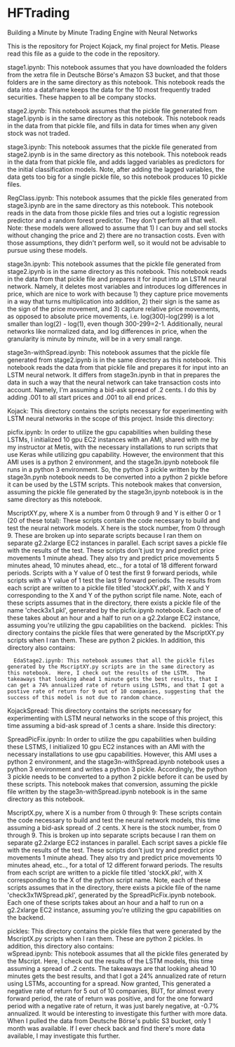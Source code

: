 # HFTrading

Building a Minute by Minute Trading Engine with Neural Networks

This is the repository for Project Kojack, my final project for Metis. Please read this file as a guide to the code in the repository.

stage1.ipynb: This notebook assumes that you have downloaded the folders from the xetra file in Deutsche Börse's Amazon S3 bucket, and that those folders are in the same directory as this notebook.  This notebook reads the data into a dataframe keeps the data for the 10 most frequently traded securities.  These happen to all be company stocks.

stage2.ipynb: This notebook assumes that the pickle file generated from stage1.ipynb is in the same directory as this notebook.  This notebook reads in the data from that pickle file, and fills in data for times when any given stock was not traded.

stage3.ipynb: This notebook assumes that the pickle file generated from stage2.ipynb is in the same directory as this notebook.  This notebook reads in the data from that pickle file, and adds lagged variables as predictors for the initial classification models.  Note, after adding the lagged variables, the data gets too big for a single pickle file, so this notebook produces 10 pickle files.

RegClass.ipynb:  This notebook assumes that the pickle files generated from stage3.ipynb are in the same directory as this notebook.  This notebook reads in the data from those pickle files and tries out a logistic regression predictor and a random forest predictor.  They don't perform all that well.  Note: these models were allowed to assume that 1) I can buy and sell stocks without changing the price and 2) there are no transaction costs.  Even with those assumptions, they didn't perform well, so it would not be advisable to pursue using these models.

stage3n.ipynb:  This notebook assumes that the pickle file generated from stage2.ipynb is in the same directory as this notebook.  This notebook reads in the data from that pickle file and prepares it for input into an LSTM neural network.  Namely, it deletes most variables and introduces log differences in price, which are nice to work with because 1) they capture price movements in a way that turns multiplication into addition, 2) their sign is the same as the sign of the price movement, and 3) capture relative price movements, as opposed to absolute price movements, i.e. log(300)-log(299) is a lot smaller than log(2) - log(1), even though 300-299=2-1.  Additionally, neural networks like normalized data, and log differences in price, when the granularity is minute by minute, will be in a very small range.

stage3n-withSpread.ipynb: This notebook assumes that the pickle file generated from stage2.ipynb is in the same directory as this notebook.  This notebook reads the data from that pickle file and prepares it for input into an LSTM neural network.  It differs from stage3n.ipynb in that in prepares the data in such a way that the neural network can take transaction costs into account.  Namely, I'm assuming a bid-ask spread of .2 cents.  I do this by adding .001 to all start prices and .001 to all end prices.

Kojack: This directory contains the scripts necessary for experimenting with LSTM neural networks in the scope of this project. Inside this directory:

  picfix.ipynb: In order to utilize the gpu capabilities when building these LSTMs, I initialized 10 gpu EC2 instances with an AMI, shared with me by my instructor at Metis, with the necessary installations to run scripts that use Keras while utilizing gpu capability.  However, the environment that this AMI uses is a python 2 environment, and the stage3n.ipynb notebook file runs in a python 3 environment.  So, the python 3 pickle written by the stage3n.pynb notebook needs to be converted into a python 2 pickle before it can be used by the LSTM scripts.  This notebook makes that conversion, assuming the pickle file generated by the stage3n,ipynb notebook is in the same directory as this notebook.

  MscriptXY.py, where X is a number from 0 through 9 and Y is either 0 or 1 (20 of these total):  These scripts contain the code necessary to build and test the neural network models. X here is the stock number, from 0 through 9.  These are broken up into separate scripts because I ran them on separate g2.2xlarge EC2 instances in parallel.  Each script saves a pickle file with the results of the test.  These scripts don't just try and predict price movements 1 minute ahead.  They also try and predict price movements 5 minutes ahead, 10 minutes ahead, etc.., for a total of 18 different forward periods. Scripts with a Y value of 0 test the first 9 forward periods, while scripts with a Y value of 1 test the last 9 forward periods.  The results from each script are written to a pickle file titled 'stockXY.pkl', with X and Y corresponding to the X and Y of the python script file name.  Note, each of these scripts assumes that in the directory, there exists a pickle file of the name 'check3x1.pkl', generated by the picfix.ipynb notebook.  Each one of these takes about an hour and a half to run on a g2.2xlarge EC2 instance, assuming you're utilizing the gpu capabilities on the backend.
   
   pickles: This directory contains the pickle files that were generated by the MscriptXY.py scripts when I ran them.  These are python 2 pickles.  In addition, this directory also contains:
      
      EdaStage2.ipynb: This notebook assumes that all the pickle files generated by the MscriptXY.py scripts are in the same directory as this notebook.  Here, I check out the results of the LSTM.  The takeaways that looking ahead 1 minute gets the best results, that I can get a 74% annualized rate of return using LSTMs, and that I got a postive rate of return for 9 out of 10 companies, suggesting that the success of this model is not due to random chance.
    
KojackSpread: This directory contains the scripts necessary for experimenting with LSTM neural networks in the scope of this project, this time assuming a bid-ask spread of .1 cents a share.  Inside this directory:
  
  SpreadPicFix.ipynb: In order to utilize the gpu capabilities when building these LSTMS, I initialized 10 gpu EC2 instances with an AMI with the necessary installations to use gpu capabilities.  However, this AMI uses a python 2 environment, and the stage3n-withSpread.ipynb notebook uses a python 3 environment and writes a python 3 pickle.  Accordingly, the python 3 pickle needs to be converted to a python 2 pickle before it can be used by these scripts.  This notebook makes that conversion, assuming the pickle file written by the stage3n-withSpread.ipynb notebook is in the same directory as this notebook.
  
  MscriptX.py, where X is a number from 0 through 9: These scripts contain the code necessary to build and test the neural network models, this time assuming a bid-ask spread of .2 cents.  X here is the stock number, from 0 through 9.  This is broken up into separate scripts because I ran them on separate g2.2xlarge EC2 instances in parallel.  Each script saves a pickle file with the results of the test.  These scripts don't just try and predict price movements 1 minute ahead.  They also try and predict price movements 10 minutes ahead, etc.., for a total of 12 different forward periods.  The results from each script are written to a pickle file titled 'stockX.pkl', with X corresponding to the X of the python script name.  Note, each of these scripts assumes that in the directory, there exists a pickle file of the name 'check3x1WSpread.pkl', generated by the SpreadPicFix.ipynb notebook.  Each one of these scripts takes about an hour and a half to run on a g2.2xlarge EC2 instance, assuming you're utilizing the gpu capabilities on the backend.
  
  pickles: This directory contains the pickle files that were generated by the MscriptX.py scripts when I ran them.  These are python 2 pickles.  In addition, this directory also contains:
    
    wSpread.ipynb: This notebook assumes that all the pickle files generated by the Mscript.  Here, I check out the results of the LSTM models, this time assuming a spread of .2 cents.  The takeaways are that looking ahead 10 minutes gets the best results, and that I got a 24% annualized rate of return using LSTMs, accounting for a spread.  Now granted, This generated a negative rate of return for 5 out of 10 companies, BUT, for almost every forward period, the rate of return was positive, and for the one forward period with a negative rate of return, it was just barely negative, at -0.7% annualized.  It would be interesting to investigate this further with more data.  When I pulled the data from Deutsche Börse's public S3 bucket, only 1 month was available.  If I ever check back and find there's more data available, I may investigate this further.
